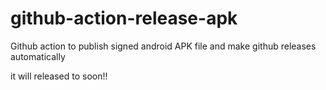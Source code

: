 # github-action-release-apk

Github action to publish signed android APK file and make github releases automatically

it will released to soon!!
